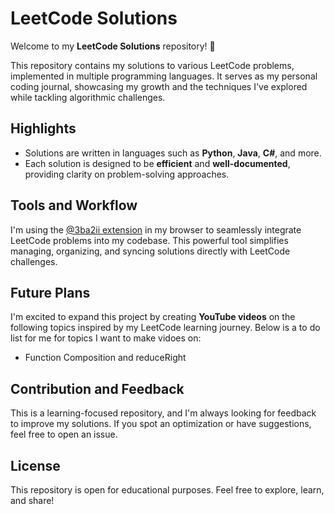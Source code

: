 
# LeetCode Solutions

Welcome to my **LeetCode Solutions** repository! 🎉

This repository contains my solutions to various LeetCode problems, implemented in multiple programming languages. It serves as my personal coding journal, showcasing my growth and the techniques I've explored while tackling algorithmic challenges.

## Highlights
- Solutions are written in languages such as **Python**, **Java**, **C#**, and more.
- Each solution is designed to be **efficient** and **well-documented**, providing clarity on problem-solving approaches.

## Tools and Workflow
I'm using the [@3ba2ii extension](https://github.com/3ba2ii/leetcode) in my browser to seamlessly integrate LeetCode problems into my codebase. This powerful tool simplifies managing, organizing, and syncing solutions directly with LeetCode challenges.

## Future Plans
I'm excited to expand this project by creating **YouTube videos** on the following topics inspired by my LeetCode learning journey. Below is a to do list for me for topics I want to make vidoes on:

- Function Composition and reduceRight
  

## Contribution and Feedback
This is a learning-focused repository, and I'm always looking for feedback to improve my solutions. If you spot an optimization or have suggestions, feel free to open an issue.

## License
This repository is open for educational purposes. Feel free to explore, learn, and share!

